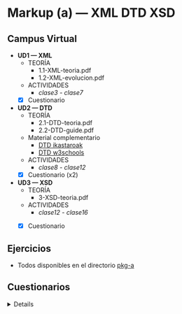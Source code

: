 # Markup (a) — XML DTD XSD

## Campus Virtual

- **UD1 — XML**
  - TEORÍA
    - 1.1-XML-teoria.pdf
    - 1.2-XML-evolucion.pdf
  - ACTIVIDADES
    - *clase3 - clase7*
  - [x] Cuestionario
- **UD2 — DTD**
  - TEORÍA
    - 2.1-DTD-teoria.pdf
    - 2.2-DTD-guide.pdf
  - Material complementario
    - [DTD ikastaroak](https://ikastaroak.birt.eus/edu/argitalpen/backupa/20200331/1920k/es/ASIRDAMDAW/LMSGI/LMSGI04/es_ASIRDAMDAW_LMSGI04_Contenidos/website_index.html)
    - [DTD w3schools](https://www.w3schools.com/xml/xml_dtd_intro.asp)
  - ACTIVIDADES
    - *clase8 - clase12*
  - [x] Cuestionario (x2)
- **UD3 — XSD**
  - TEORÍA
    - 3-XSD-teoria.pdf
  - ACTIVIDADES
    - *clase12 - clase16*
  - [x] Cuestionario


## Ejercicios

- Todos disponibles en el directorio [pkg-a](/Markup/a-XML,DTD,XSD/pkg/readme.md)


## Cuestionarios

<details>

### UD1.1

| .   | -
| --- | ---
| Q1  | En la linea `<?xml version="1.0" encoding="UTF-8" standalone=“yes”?>`
| A1  | — xml==version encoding==codificacion standalone="Es opcional e indica si existe un documento DTD"
| Q2  | En XML en cuánto a las marcas o etiquetas...
| A2  | — (todas)
| Q3  | La estructura de un documento XML esta compuesta por:
| A3  | — Prólogo(*OPCIONAL*), Cuerpo(obligatorio) y **Epílogo(opcional)**.
| Q4  | Los Atributos XML...
| A4  | — Nos permiten especificar datos adicionales de los elementos, y pueden formar parte de la marca inicial del elemento. + Solo se pueden colocar en etiquetas de apertura
| Q5  | XML...
| A5  | — Permite la creación de etiquetas propias, y también asignar atributos a esas etiquetas. + se almacena en formato de texto (no binario). + Trabaja con los llamados DTD (definición de tipo de documento), que contienen la estructura de los datos.
| Q6  | El prólogo en un fichero XML:
| A6  | — Es *OPCIONAL*
| Q7  | Los comentarios en el código de un fichero XML, se indican de la siguiente forma:
| A7  | — `<!-- Ésto es un comentario -->`
| Q8  | Los atributos de un elemento los podemos indicar de la siguiente forma:
| A8  | — `<nombre_del_elemento nombre_del_atributo = "valor_del_atributo"/>`
| Q9  | Un fichero XML está bien formado cuando el fichero:
| A9  | — No tiene errores de sintaxis
| Q10 | El estado de fichero XML es válido cuando:
| A10 | — Cumple las reglas establecidas en el DTD.


### UD2.1

| .   | -
| --- | ---
| Q1  | En cuánto a la definición de atributos dentro del contenido DTD:
| A1  | — Se define que atributos va a poder tener los elementos + Se pueden indicar sus valores por defecto. + Se puede indicar el tipo de datos que contendrán (sus posibles valores válidos).
| Q2  | Indicar la afirmación correcta:
| A2  | — ... xml válido = cumplir con DTD {**no necesariamente, podría ser via XSD**}
| Q3  | Indicar la afirmación correcta:
| A3  | — El DTD permite definir los elementos que se van a poder utilizar en el documento XML. + Todo elemento permitido en el documento XML , deberá estar declarado en el DTD. + Un documento XML siempre contiene un elemento raíz o elemento documento, que engloba a los demás. Se llama igual al nombre que hay en DOCTYPE.
| Q4  | Para que un documento XML esté bien formado:
| A4  | — Solamente debe haber un elemento raiz. + Los valores de los atributos deben estar delimitados por comillas (simples o dobles).
| Q5  | El símbolo `*` significa que un elemento se puede repetir:
| A5  | — 0 o muchas veces.


### UD2.2

| .   | -
| --- | ---
| Q1  | En cuánto a la definición de atributos dentro del contenido DTD:
| A1  | — ...
| Q2  | ...
| A2  | — ... xml válido = cumplir con DTD {**no necesariamente, podría ser via XSD**}
| Q3  | ...
| A3  | — ...
| Q4  | Para que un documento XML esté bien formado:
| A4  | — ...
| Q5  | El símbolo `*` significa que un elemento se puede repetir:
| A5  | — ...
| Q6  | La siguiente instrucción `<!ELEMENT letras (a|b)>` se corresponde con el siguiente XML.
| A6  | — `<letras> a </letras>`
| Q7  | El DTD para especificar que un elemento tiene un atributo se utiliza la propiedad:
| A7  | — `ATTLIST`
| Q8  | El símbolo `+` significa que un elemento se puede repetir:
| A8  | — 1 o muchas veces.
| Q9  | Para especificar que un atributo es obligatorio se utiliza:
| A9  | — ~~ATTLIST~~ REQUIRED ~~PCDATA~~ ~~**IMPLIED**~~
| Q10 | El símbolo `?` significa que un elemento se puede repetir:
| A10 | — **0 o una vez.** <!--(!)-->


### UD3.1

| .   | -
| --- | ---
| Q1  | La sintaxis `required` en referencia a los atributos significa que el atributo es:
| A1  | — obligatorio
| Q2  | Un elemento de tipo `string` se utiliza para almacenar:
| A2  | — Una cadena de caracteres.
| Q3  | La propiedad `pattern`:
| A3  | — Nos permite definir un patrón que se corresponde con una **expresión regular** dada.
| Q4  | El siguiente elemento `<nombre> Nelson </nombre>` lo representaremos con:
| A4  | — `SimpleType` <!--OJOO-->
| Q5  | El siguiente elemento `<nombre edad = "31"> Nelson </nombre>` lo representaremos con:
| A5  | — ~~SimpleSchema~~ ~~SimpleType~~ ~~ComplexContent~~ *Ninguna (SimpleContent)* <!--YOOOOO-->
| Q6  | La propiedad `enumeration` se utiliza para:
| A6  | — ~~*Indicar la estructura aceptados por una cadena.*~~ Ninguna opción...
| Q7  | Los tipos de datos booleanos (boolean):
| A7  | — Toman los valores true o false.
| Q8  | Un esquema XSD de un fichero XML puede ser de tipo:
| A8  | — SimpleType + ComplexType (simpleContent) + ComplexType (complexContent)
| Q9  | La propiedad `minOccurs` se utiliza para:
| A9  | — Indicar el mínimo de veces que se puede repetir un elemento.
| Q10 | Con la siguiente expresión regular `[A-Z]{1,3}` puedo validar la siguiente cadena:
| A10 | — `A`

</details>